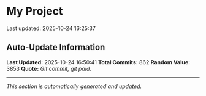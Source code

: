 # My Project


Last updated: 2025-10-24 16:25:37





































































































































































































































































































































































































































































































































































































































































































































































































































































































































































































































































































































































































































































































## Auto-Update Information

**Last Updated:** 2025-10-24 16:50:41
**Total Commits:** 862
**Random Value:** 3853
**Quote:** _Git commit, git paid._

---
_This section is automatically generated and updated._
